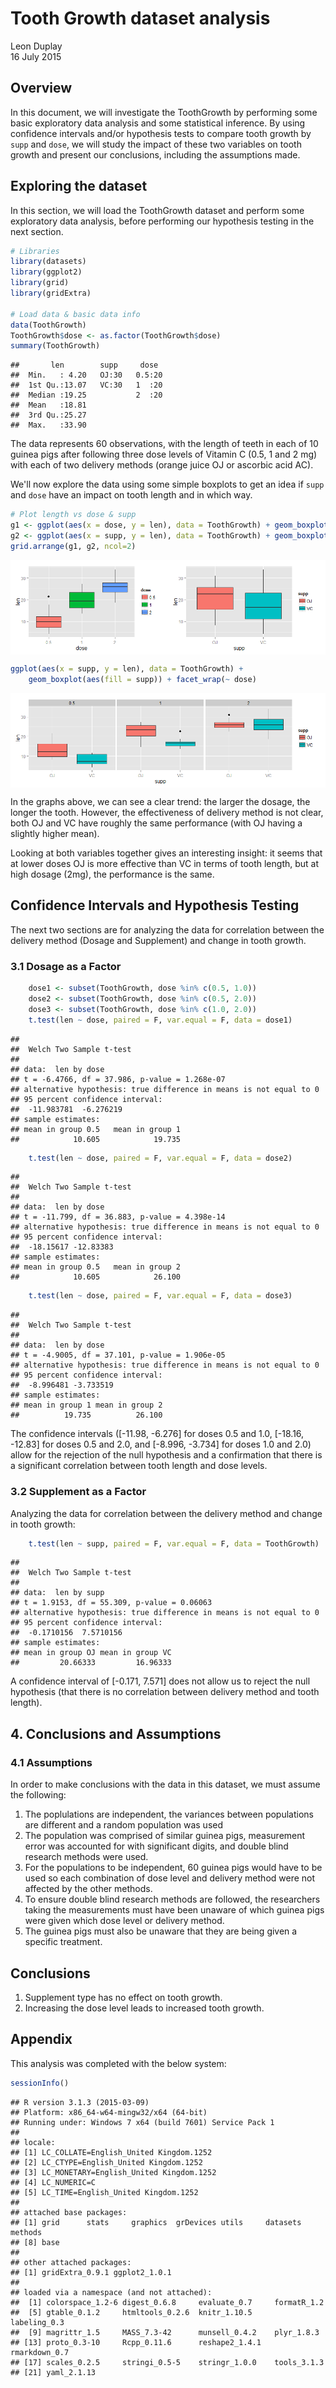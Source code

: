 # Tooth Growth dataset analysis
Leon Duplay  
16 July 2015  

## Overview

In this document, we will investigate the ToothGrowth by performing some basic exploratory data analysis and some statistical inference. By using confidence intervals and/or hypothesis tests to compare tooth growth by `supp` and `dose`, we will study the impact of these two variables on tooth growth and present our conclusions, including the assumptions made.

## Exploring the dataset

In this section, we will load the ToothGrowth dataset and perform some exploratory data analysis, before performing our hypothesis testing in the next section.


```r
# Libraries
library(datasets)
library(ggplot2)
library(grid)
library(gridExtra)

# Load data & basic data info
data(ToothGrowth)
ToothGrowth$dose <- as.factor(ToothGrowth$dose)
summary(ToothGrowth)
```

```
##       len        supp     dose   
##  Min.   : 4.20   OJ:30   0.5:20  
##  1st Qu.:13.07   VC:30   1  :20  
##  Median :19.25           2  :20  
##  Mean   :18.81                   
##  3rd Qu.:25.27                   
##  Max.   :33.90
```

The data represents 60 observations, with the length of teeth in each of 10 guinea pigs after following three dose levels of Vitamin C (0.5, 1 and 2 mg) with each of two delivery methods (orange juice OJ or ascorbic acid AC).

We'll now explore the data using some simple boxplots to get an idea if `supp` and `dose` have an impact on tooth length and in which way.


```r
# Plot length vs dose & supp
g1 <- ggplot(aes(x = dose, y = len), data = ToothGrowth) + geom_boxplot(aes(fill = dose))
g2 <- ggplot(aes(x = supp, y = len), data = ToothGrowth) + geom_boxplot(aes(fill = supp))
grid.arrange(g1, g2, ncol=2)
```

<img src="ToothGrowth_files/figure-html/explo-1.png" title="" alt="" style="display: block; margin: auto;" />

```r
ggplot(aes(x = supp, y = len), data = ToothGrowth) + 
    geom_boxplot(aes(fill = supp)) + facet_wrap(~ dose)
```

<img src="ToothGrowth_files/figure-html/explo-2.png" title="" alt="" style="display: block; margin: auto;" />

In the graphs above, we can see a clear trend: the larger the dosage, the longer the tooth. However, the effectiveness of delivery method is not clear, both OJ and VC have roughly the same performance (with OJ having a slightly higher mean).

Looking at both variables together gives an interesting insight: it seems that at lower doses OJ is more effective than VC in terms of tooth length, but at high dosage (2mg), the performance is the same.

## Confidence Intervals and Hypothesis Testing

The next two sections are for analyzing the data for correlation between the delivery method (Dosage and Supplement) and change in tooth growth. 

### 3.1 Dosage as a Factor


```r
    dose1 <- subset(ToothGrowth, dose %in% c(0.5, 1.0))
    dose2 <- subset(ToothGrowth, dose %in% c(0.5, 2.0))
    dose3 <- subset(ToothGrowth, dose %in% c(1.0, 2.0))
    t.test(len ~ dose, paired = F, var.equal = F, data = dose1)
```

```
## 
## 	Welch Two Sample t-test
## 
## data:  len by dose
## t = -6.4766, df = 37.986, p-value = 1.268e-07
## alternative hypothesis: true difference in means is not equal to 0
## 95 percent confidence interval:
##  -11.983781  -6.276219
## sample estimates:
## mean in group 0.5   mean in group 1 
##            10.605            19.735
```


```r
    t.test(len ~ dose, paired = F, var.equal = F, data = dose2)
```

```
## 
## 	Welch Two Sample t-test
## 
## data:  len by dose
## t = -11.799, df = 36.883, p-value = 4.398e-14
## alternative hypothesis: true difference in means is not equal to 0
## 95 percent confidence interval:
##  -18.15617 -12.83383
## sample estimates:
## mean in group 0.5   mean in group 2 
##            10.605            26.100
```


```r
    t.test(len ~ dose, paired = F, var.equal = F, data = dose3)
```

```
## 
## 	Welch Two Sample t-test
## 
## data:  len by dose
## t = -4.9005, df = 37.101, p-value = 1.906e-05
## alternative hypothesis: true difference in means is not equal to 0
## 95 percent confidence interval:
##  -8.996481 -3.733519
## sample estimates:
## mean in group 1 mean in group 2 
##          19.735          26.100
```

The confidence intervals ([-11.98, -6.276] for doses 0.5 and 1.0, [-18.16, -12.83] for doses 0.5 and 2.0, and [-8.996, -3.734] for doses 1.0 and 2.0) allow for the rejection of the null hypothesis and a confirmation that there is a significant correlation between tooth length and dose levels.

### 3.2 Supplement as a Factor

Analyzing the data for correlation between the delivery method and change in tooth growth:


```r
    t.test(len ~ supp, paired = F, var.equal = F, data = ToothGrowth)
```

```
## 
## 	Welch Two Sample t-test
## 
## data:  len by supp
## t = 1.9153, df = 55.309, p-value = 0.06063
## alternative hypothesis: true difference in means is not equal to 0
## 95 percent confidence interval:
##  -0.1710156  7.5710156
## sample estimates:
## mean in group OJ mean in group VC 
##         20.66333         16.96333
```

A confidence interval of [-0.171, 7.571] does not allow us to reject the null hypothesis (that there is no correlation between delivery method and tooth length).

## 4. Conclusions and Assumptions

### 4.1 Assumptions

In order to make conclusions with the data in this dataset, we must assume the following:

1. The poplulations are independent, the variances between populations are different and a random population was used
2. The population was comprised of similar guinea pigs, measurement error was accounted for with significant digits, and double blind research methods were used. 
3. For the populations to be independent, 60 guinea pigs would have to be used so each combination of dose level and delivery method were not affected by the other methods. 
4. To ensure double blind research methods are followed, the researchers taking the measurements must have been unaware of which guinea pigs were given which dose level or delivery method. 
5. The guinea pigs must also be unaware that they are being given a specific treatment.

## Conclusions

1. Supplement type has no effect on tooth growth.
2. Increasing the dose level leads to increased tooth growth.

## Appendix

This analysis was completed with the below system:


```r
sessionInfo()
```

```
## R version 3.1.3 (2015-03-09)
## Platform: x86_64-w64-mingw32/x64 (64-bit)
## Running under: Windows 7 x64 (build 7601) Service Pack 1
## 
## locale:
## [1] LC_COLLATE=English_United Kingdom.1252 
## [2] LC_CTYPE=English_United Kingdom.1252   
## [3] LC_MONETARY=English_United Kingdom.1252
## [4] LC_NUMERIC=C                           
## [5] LC_TIME=English_United Kingdom.1252    
## 
## attached base packages:
## [1] grid      stats     graphics  grDevices utils     datasets  methods  
## [8] base     
## 
## other attached packages:
## [1] gridExtra_0.9.1 ggplot2_1.0.1  
## 
## loaded via a namespace (and not attached):
##  [1] colorspace_1.2-6 digest_0.6.8     evaluate_0.7     formatR_1.2     
##  [5] gtable_0.1.2     htmltools_0.2.6  knitr_1.10.5     labeling_0.3    
##  [9] magrittr_1.5     MASS_7.3-42      munsell_0.4.2    plyr_1.8.3      
## [13] proto_0.3-10     Rcpp_0.11.6      reshape2_1.4.1   rmarkdown_0.7   
## [17] scales_0.2.5     stringi_0.5-5    stringr_1.0.0    tools_3.1.3     
## [21] yaml_2.1.13
```
